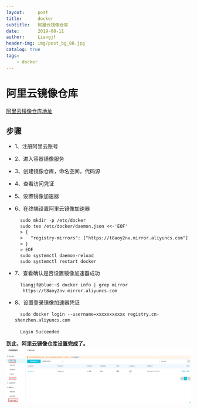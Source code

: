 ```yaml
---
layout:     post                  
title:      docker
subtitle:   阿里云镜像仓库
date:       2019-08-11          
author:     Liangjf                  
header-img: img/post_bg_88.jpg
catalog: true                      
tags:                       
    - docker
---
```


# 阿里云镜像仓库

[阿里云镜像仓库地址](https://cr.console.aliyun.com/cn-shenzhen/instances/mirrors)

## 步骤
- 1、注册阿里云账号

- 2、进入容器镜像服务

- 3、创建镜像仓库，命名空间，代码源

- 4、查看访问凭证

- 5、设置镜像加速器


- 6、在终端设置阿里云镜像加速器

        sudo mkdir -p /etc/docker
        sudo tee /etc/docker/daemon.json <<-'EOF'
        > {
        >   "registry-mirrors": ["https://t8aoy2nv.mirror.aliyuncs.com"]
        > }
        > EOF
        sudo systemctl daemon-reload
        sudo systemctl restart docker


- 7、查看确认是否设置镜像加速器成功

        liangjf@blue:~$ docker info | grep mirror
         https://t8aoy2nv.mirror.aliyuncs.com


- 8、设置登录镜像加速器凭证

        sudo docker login --username=xxxxxxxxxxx registry.cn-shenzhen.aliyuncs.com

        Login Succeeded
    

**到此，阿里云镜像仓库设置完成了。**
![aliyun镜像仓库](https://github.com/liangjfblue/liangjfblue.github.io/blob/master/img/post_docker_aliyun_all.png?raw=true)